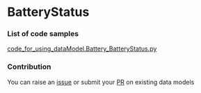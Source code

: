 # BatteryStatus

### List of code samples 

<!-- 50-List of code -->

<!-- [code entry](link) -->
[code_for_using_dataModel.Battery_BatteryStatus.py](https://github.com/smart-data-models/dataModel.Battery/blob/master/BatteryStatus/code/code_for_using_dataModel.Battery_BatteryStatus.py)


<!-- /50-List of code -->

### Contribution
You can raise an [issue](https://github.com/smart-data-models/dataModel.Battery/issues) or submit your [PR](https://github.com/smart-data-models/dataModel.Battery/pulls) on existing data models
